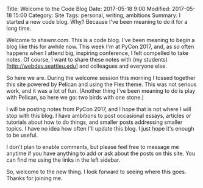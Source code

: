 Title: Welcome to the Code Blog
Date: 2017-05-18 9:00
Modified: 2017-05-18 15:00
Category: Site
Tags: personal, writing, ambitions
Summary: I started a new code blog. Why? Because I've been meaning to do it for
a long time.

Welcome to shawnr.com. This is a code blog. I've been meaning to begin a blog
like this for awhile now. This week I'm at PyCon 2017, and, as so often happens
when I attend big, inspiring conference, I felt compelled to take notes. Of
course, I want to share these notes with (my students)[http://webdev.seattleu.edu]
and colleagues and everyone else.

So here we are. During the welcome session this morning I tossed together this
site powered by Pelican and using the Flex theme. This was not serious work,
and it was a lot of fun. (Another thing I've been meaning to do is play with
Pelican, so here we go: two birds with one stone.)

I will be posting notes from PyCon 2017, and I hope that is not where I will
stop with this blog. I have ambitions to post occasional essays, articles or
tutorials about how to do things, and smaller posts addressing smaller topics.
I have no idea how often I'll update this blog. I just hope it's enough to be
useful.

I don't plan to enable comments, but please feel free to message me anytime if
you have anything to add or ask about the posts on this site. You can find me
using the links in the left sidebar.

So, welcome to the new thing. I look forward to seeing where this goes. Thanks
for joining me.